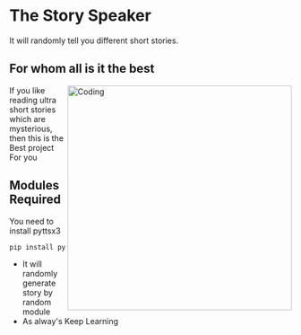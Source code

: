 # The Story Speaker
It will randomly tell you different short stories.

## For whom all is it the best 
<img align="right" alt="Coding" width="400" src="https://i.pinimg.com/originals/4c/79/70/4c7970c030c4b8a8322171dd6a498cb0.gif">
If you like reading ultra short stories which are mysterious, then this is the Best project 
For you

## Modules Required 
You need to install pyttsx3
```bash
pip install pyttsx3 
```
- It will randomly generate story by random module
- As alway's Keep Learning

